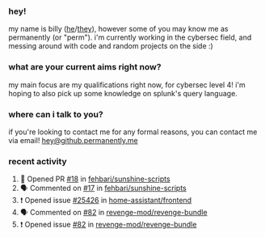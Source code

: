 ### hey!
my name is billy ([he](https://en.pronouns.page/he/him)/[they](https://en.pronouns.page/they/them)), however some of you may know me as permanently (or "perm"). i'm currently working in the cybersec field, and messing around with code and random projects on the side :)

### what are your current aims right now?
my main focus are my qualifications right now, for cybersec level 4! i'm hoping to also pick up some knowledge on splunk's query language.

### where can i talk to you?
if you're looking to contact me for any formal reasons, you can contact me via email! [hey@github.permanently.me](mailto:hey@github.permanently.me)

### recent activity
<!--START_SECTION:activity-->
1. 💪 Opened PR [#18](https://github.com/fehbari/sunshine-scripts/pull/18) in [fehbari/sunshine-scripts](https://github.com/fehbari/sunshine-scripts)
2. 🗣 Commented on [#17](https://github.com/fehbari/sunshine-scripts/issues/17#issuecomment-2888991068) in [fehbari/sunshine-scripts](https://github.com/fehbari/sunshine-scripts)
3. ❗ Opened issue [#25426](https://github.com/home-assistant/frontend/issues/25426) in [home-assistant/frontend](https://github.com/home-assistant/frontend)
4. 🗣 Commented on [#82](https://github.com/revenge-mod/revenge-bundle/issues/82#issuecomment-2862545770) in [revenge-mod/revenge-bundle](https://github.com/revenge-mod/revenge-bundle)
5. ❗ Opened issue [#82](https://github.com/revenge-mod/revenge-bundle/issues/82) in [revenge-mod/revenge-bundle](https://github.com/revenge-mod/revenge-bundle)
<!--END_SECTION:activity-->
